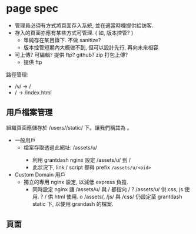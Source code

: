 # page spec

 * 管理員必須有方式將頁面存入系統, 並在適當時機提供給訪客.
 * 存入的頁面亦應有某些方式可管理. ( 如, 版本控管? )
   - 單純存在某目錄下. 不做 sanitize?
   - 版本控管短期內大概做不到, 但可以設計先行, 再向未來相容
 * 可上傳? 可編輯? 提供 ftp? github? zip 打包上傳?
   - 提供 ftp

路徑管理:

 - <domain>/v/<page>  -> <relpath>/<page>
 - <domain>/          -> <relpath>/index.html



## 用戶檔案管理

組織頁面應儲存於 <gd-prj>/users/<org-id>/static/ 下。讓我們稱其為 <relpath> 。

 - 一般用戶
   - 檔案存取透過此網址: /assets/u/<oid> 
     - 利用 grantdash nginx 設定 /assets/u/<oid> 到 <relpath>/
     - 此狀況下, link / script 都得 prefix `/assets/u/<oid>`
 - Custom Domain 用戶
   - 獨立的專用 nginx 設定, 以減低 express 負擔.
     - 同時設定 nginx 讓 /assets/u/<oid> 與 / 都指向 <relpath>/
       ? /assets/u/<old>  供 css, js 使用.
       ? / 供 html 使用.
     o /assets/, /js/ 與 /css/ 仍設定至 grantdash static 下, 以使用 grandash 的檔案.


## 頁面
